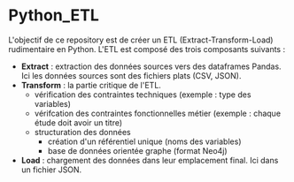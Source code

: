 # Python_ETL

L'objectif de ce repository est de créer un ETL (Extract-Transform-Load) rudimentaire en Python.
L'ETL est composé des trois composants suivants : 
* **Extract** : extraction des données sources vers des dataframes Pandas. Ici les données sources sont des fichiers plats (CSV, JSON).
* **Transform** : la partie critique de l'ETL.
    * vérification des contraintes techniques (exemple : type des variables)
    * vérifcation des contraintes fonctionnelles métier (exemple : chaque étude doit avoir un titre)
    * structuration des données 
        * création d'un référentiel unique (noms des variables)
        * base de données orientée graphe (format Neo4j) 
* **Load** : chargement des données dans leur emplacement final. Ici dans un fichier JSON.